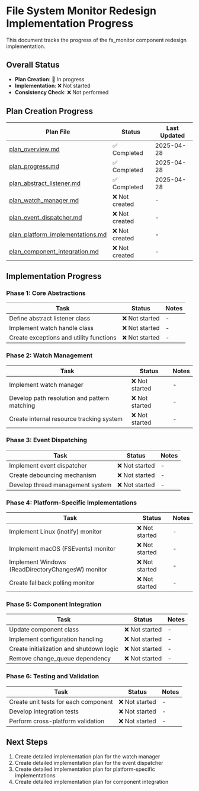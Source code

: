 # File System Monitor Redesign Implementation Progress

This document tracks the progress of the fs_monitor component redesign implementation.

## Overall Status

- **Plan Creation**: 🔄 In progress
- **Implementation**: ❌ Not started
- **Consistency Check**: ❌ Not performed

## Plan Creation Progress

| Plan File | Status | Last Updated |
|-----------|--------|-------------|
| [plan_overview.md](plan_overview.md) | ✅ Completed | 2025-04-28 |
| [plan_progress.md](plan_progress.md) | ✅ Completed | 2025-04-28 |
| [plan_abstract_listener.md](plan_abstract_listener.md) | ✅ Completed | 2025-04-28 |
| [plan_watch_manager.md](plan_watch_manager.md) | ❌ Not created | - |
| [plan_event_dispatcher.md](plan_event_dispatcher.md) | ❌ Not created | - |
| [plan_platform_implementations.md](plan_platform_implementations.md) | ❌ Not created | - |
| [plan_component_integration.md](plan_component_integration.md) | ❌ Not created | - |

## Implementation Progress

### Phase 1: Core Abstractions

| Task | Status | Notes |
|------|--------|-------|
| Define abstract listener class | ❌ Not started | - |
| Implement watch handle class | ❌ Not started | - |
| Create exceptions and utility functions | ❌ Not started | - |

### Phase 2: Watch Management

| Task | Status | Notes |
|------|--------|-------|
| Implement watch manager | ❌ Not started | - |
| Develop path resolution and pattern matching | ❌ Not started | - |
| Create internal resource tracking system | ❌ Not started | - |

### Phase 3: Event Dispatching

| Task | Status | Notes |
|------|--------|-------|
| Implement event dispatcher | ❌ Not started | - |
| Create debouncing mechanism | ❌ Not started | - |
| Develop thread management system | ❌ Not started | - |

### Phase 4: Platform-Specific Implementations

| Task | Status | Notes |
|------|--------|-------|
| Implement Linux (inotify) monitor | ❌ Not started | - |
| Implement macOS (FSEvents) monitor | ❌ Not started | - |
| Implement Windows (ReadDirectoryChangesW) monitor | ❌ Not started | - |
| Create fallback polling monitor | ❌ Not started | - |

### Phase 5: Component Integration

| Task | Status | Notes |
|------|--------|-------|
| Update component class | ❌ Not started | - |
| Implement configuration handling | ❌ Not started | - |
| Create initialization and shutdown logic | ❌ Not started | - |
| Remove change_queue dependency | ❌ Not started | - |

### Phase 6: Testing and Validation

| Task | Status | Notes |
|------|--------|-------|
| Create unit tests for each component | ❌ Not started | - |
| Develop integration tests | ❌ Not started | - |
| Perform cross-platform validation | ❌ Not started | - |

## Next Steps

1. Create detailed implementation plan for the watch manager
2. Create detailed implementation plan for the event dispatcher
3. Create detailed implementation plan for platform-specific implementations
4. Create detailed implementation plan for component integration
